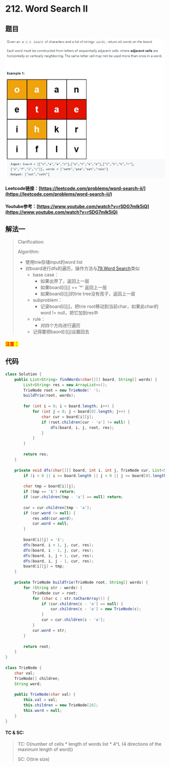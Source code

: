# 212. Word Search II

## 题目

![](<.gitbook/assets/image (37).png>)

#### Leetcode链接：[https://leetcode.com/problems/word-search-ii/](https://leetcode.com/problems/word-search-ii/)

#### Youtube参考：[https://www.youtube.com/watch?v=rSDG7mlk5iQ](https://www.youtube.com/watch?v=rSDG7mlk5iQ)

## 解法一

> Clarification:&#x20;
>
> Algorithm:&#x20;
>
> * 使用trie存储input的word list
> * 对board进行dfs的遍历，操作方法与[79.Word Search](79.-word-search.md)类似
>   * base case：
>     * 如果出界了，返回上一层
>     * 如果board\[i]\[j] == '\*' 返回上一层
>     * 如果board\[i]\[j]的trie tree没有孩子，返回上一层
>   * subproblem：
>     * 记录board\[i]\[j]，把trie root移动到当前char，如果此char的word != null，把它加到res中
>   * rule：
>     * 对四个方向进行遍历
>   * 记得要把baord\[i]\[j]设置回去

#### <mark style="color:red;">注意：</mark>

## 代码

```java
class Solution {
    public List<String> findWords(char[][] board, String[] words) {
        List<String> res = new ArrayList<>();
        TrieNode root = new TrieNode(' ');
        buildTrie(root, words);
        
        for (int i = 0; i < board.length; i++) {
            for (int j = 0; j < board[0].length; j++) {
                char cur = board[i][j];
                if (root.children[cur - 'a'] != null) {
                    dfs(board, i, j, root, res);
                }
            }
        }
        
        return res;
    }
    
    private void dfs(char[][] board, int i, int j, TrieNode cur, List<String> res) {
        if (i < 0 || i >= board.length || j < 0 || j >= board[0].length) return;
        
        char tmp = board[i][j];
        if (tmp == '$') return;
        if (cur.children[tmp - 'a'] == null) return;
        
        cur = cur.children[tmp - 'a'];
        if (cur.word != null) {
            res.add(cur.word);
            cur.word = null;
        }
        
        board[i][j] = '$';
        dfs(board, i + 1, j, cur, res);
        dfs(board, i - 1, j, cur, res);
        dfs(board, i, j + 1, cur, res);
        dfs(board, i, j - 1, cur, res);
        board[i][j] = tmp;
    }
    
    private TrieNode buildTrie(TrieNode root, String[] words) {
        for (String str : words) {
            TrieNode cur = root;
            for (char c : str.toCharArray()) {
                if (cur.children[c - 'a'] == null) {
                    cur.children[c - 'a'] = new TrieNode(c);
                }
                cur = cur.children[c - 'a'];
            }
            cur.word = str;
        }
        
        return root;
    }
}

class TrieNode {
    char val;
    TrieNode[] children;
    String word;
    
    public TrieNode(char val) {
        this.val = val;
        this.children = new TrieNode[26];
        this.word = null;
    }
}
```

#### TC & SC:&#x20;

> TC: O(number of cells \* length of words list \* 4^L (4 directions of the maximum length of word))
>
> SC: O(trie size)
